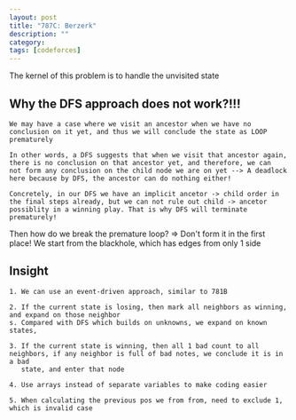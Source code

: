 ```yaml
---
layout: post
title: "787C: Berzerk"
description: ""
category: 
tags: [codeforces]
---
```


The kernel of this problem is to handle the unvisited state

Why the DFS approach does not work?!!!
------------------------
```
We may have a case where we visit an ancestor when we have no conclusion on it yet, and thus we will conclude the state as LOOP
prematurely

In other words, a DFS suggests that when we visit that ancestor again, there is no conclusion on that ancestor yet, and therefore, we can
not form any conclusion on the child node we are on yet --> A deadlock here because by DFS, the ancestor can do nothing either!

Concretely, in our DFS we have an implicit ancetor -> child order in the final steps already, but we can not rule out child -> ancetor
possiblity in a winning play. That is why DFS will terminate prematurely!

```

Then how do we break the premature loop? => Don't form it in the first place! We start from the blackhole, which has edges from only 1 side

Insight 
-------------
```
1. We can use an event-driven approach, similar to 781B 

2. If the current state is losing, then mark all neighbors as winning, and expand on those neighbor
s. Compared with DFS which builds on unknowns, we expand on known states, 

3. If the current state is winning, then all 1 bad count to all neighbors, if any neighbor is full of bad notes, we conclude it is in a bad
   state, and enter that node 

4. Use arrays instead of separate variables to make coding easier

5. When calculating the previous pos we from from, need to exclude 1, which is invalid case

```
